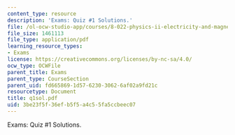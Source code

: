 ```yaml
---
content_type: resource
description: 'Exams: Quiz #1 Solutions.'
file: /ol-ocw-studio-app/courses/8-022-physics-ii-electricity-and-magnetism-fall-2002/3be23f5f36efb5f5a4c55fa5ccbeec07_q1sol.pdf
file_size: 1461113
file_type: application/pdf
learning_resource_types:
- Exams
license: https://creativecommons.org/licenses/by-nc-sa/4.0/
ocw_type: OCWFile
parent_title: Exams
parent_type: CourseSection
parent_uid: fd665869-1d57-6230-3062-6af02a9fd21c
resourcetype: Document
title: q1sol.pdf
uid: 3be23f5f-36ef-b5f5-a4c5-5fa5ccbeec07
---
```

Exams: Quiz #1 Solutions.